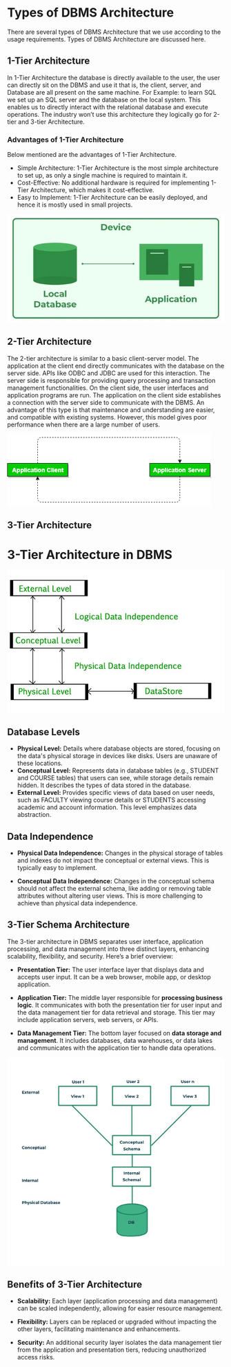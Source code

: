 # Types of DBMS Architecture

There are several types of DBMS Architecture that we use according to the usage requirements. Types of DBMS Architecture are discussed here.

## 1-Tier Architecture

In 1-Tier Architecture the database is directly available to the user, the user can directly sit on the DBMS and use it that is, the client, server, and Database are all present on the same machine. For Example: to learn SQL we set up an SQL server and the database on the local system. This enables us to directly interact with the relational database and execute operations. The industry won’t use this architecture they logically go for 2-tier and 3-tier Architecture.

### Advantages of 1-Tier Architecture

Below mentioned are the advantages of 1-Tier Architecture.

- Simple Architecture: 1-Tier Architecture is the most simple architecture to set up, as only a single machine is required to maintain it.
- Cost-Effective: No additional hardware is required for implementing 1-Tier Architecture, which makes it cost-effective.
- Easy to Implement: 1-Tier Architecture can be easily deployed, and hence it is mostly used in small projects.

![alt text](image-2.png)

## 2-Tier Architecture

The 2-tier architecture is similar to a basic client-server model. The application at the client end directly communicates with the database on the server side. APIs like ODBC and JDBC are used for this interaction. The server side is responsible for providing query processing and transaction management functionalities. On the client side, the user interfaces and application programs are run. The application on the client side establishes a connection with the server side to communicate with the DBMS.
An advantage of this type is that maintenance and understanding are easier, and compatible with existing systems. However, this model gives poor performance when there are a large number of users.

![alt text](image-3.png)

## 3-Tier Architecture

# 3-Tier Architecture in DBMS

![alt text](image.png)

## Database Levels

- **Physical Level:** Details where database objects are stored, focusing on the data's physical storage in devices like disks. Users are unaware of these locations.
- **Conceptual Level:** Represents data in database tables (e.g., STUDENT and COURSE tables) that users can see, while storage details remain hidden. It describes the types of data stored in the database.
- **External Level:** Provides specific views of data based on user needs, such as FACULTY viewing course details or STUDENTS accessing academic and account information. This level emphasizes data abstraction.

## Data Independence

- **Physical Data Independence:** Changes in the physical storage of tables and indexes do not impact the conceptual or external views. This is typically easy to implement.

- **Conceptual Data Independence:** Changes in the conceptual schema should not affect the external schema, like adding or removing table attributes without altering user views. This is more challenging to achieve than physical data independence.

## 3-Tier Schema Architecture

The 3-tier architecture in DBMS separates user interface, application processing, and data management into three distinct layers, enhancing scalability, flexibility, and security. Here’s a brief overview:

- **Presentation Tier:** The user interface layer that displays data and accepts user input. It can be a web browser, mobile app, or desktop application.

- **Application Tier:** The middle layer responsible for **processing business logic**. It communicates with both the presentation tier for user input and the data management tier for data retrieval and storage. This tier may include application servers, web servers, or APIs.

- **Data Management Tier:** The bottom layer focused on **data storage and management**. It includes databases, data warehouses, or data lakes and communicates with the application tier to handle data operations.

![alt text](image-1.png)

## Benefits of 3-Tier Architecture

- **Scalability:** Each layer (application processing and data management) can be scaled independently, allowing for easier resource management.

- **Flexibility:** Layers can be replaced or upgraded without impacting the other layers, facilitating maintenance and enhancements.

- **Security:** An additional security layer isolates the data management tier from the application and presentation tiers, reducing unauthorized access risks.
